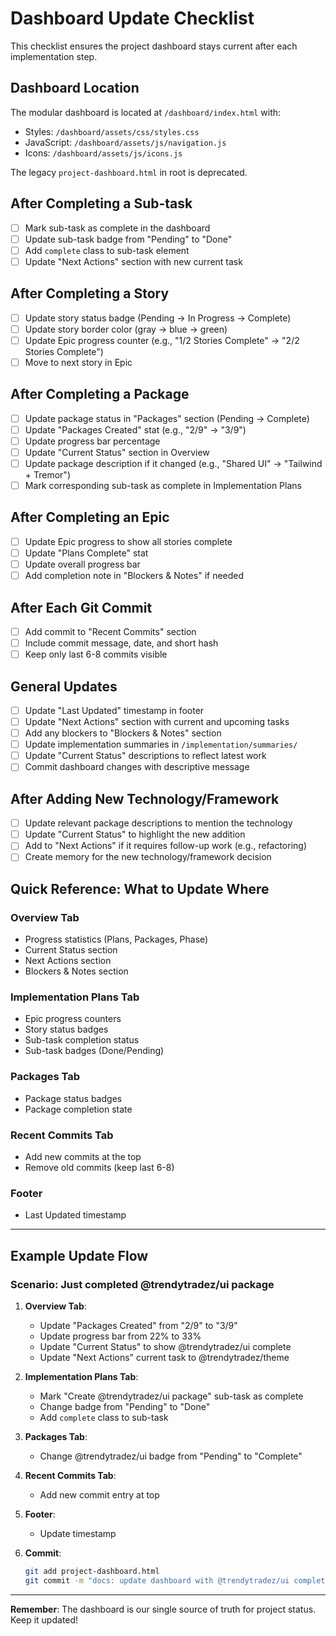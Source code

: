 # Dashboard Update Checklist

This checklist ensures the project dashboard stays current after each implementation step.

## Dashboard Location

The modular dashboard is located at `/dashboard/index.html` with:
- Styles: `/dashboard/assets/css/styles.css`
- JavaScript: `/dashboard/assets/js/navigation.js`
- Icons: `/dashboard/assets/js/icons.js`

The legacy `project-dashboard.html` in root is deprecated.

## After Completing a Sub-task

- [ ] Mark sub-task as complete in the dashboard
- [ ] Update sub-task badge from "Pending" to "Done"
- [ ] Add `complete` class to sub-task element
- [ ] Update "Next Actions" section with new current task

## After Completing a Story

- [ ] Update story status badge (Pending → In Progress → Complete)
- [ ] Update story border color (gray → blue → green)
- [ ] Update Epic progress counter (e.g., "1/2 Stories Complete" → "2/2 Stories Complete")
- [ ] Move to next story in Epic

## After Completing a Package

- [ ] Update package status in "Packages" section (Pending → Complete)
- [ ] Update "Packages Created" stat (e.g., "2/9" → "3/9")
- [ ] Update progress bar percentage
- [ ] Update "Current Status" section in Overview
- [ ] Update package description if it changed (e.g., "Shared UI" → "Tailwind + Tremor")
- [ ] Mark corresponding sub-task as complete in Implementation Plans

## After Completing an Epic

- [ ] Update Epic progress to show all stories complete
- [ ] Update "Plans Complete" stat
- [ ] Update overall progress bar
- [ ] Add completion note in "Blockers & Notes" if needed

## After Each Git Commit

- [ ] Add commit to "Recent Commits" section
- [ ] Include commit message, date, and short hash
- [ ] Keep only last 6-8 commits visible

## General Updates

- [ ] Update "Last Updated" timestamp in footer
- [ ] Update "Next Actions" section with current and upcoming tasks
- [ ] Add any blockers to "Blockers & Notes" section
- [ ] Update implementation summaries in `/implementation/summaries/`
- [ ] Update "Current Status" descriptions to reflect latest work
- [ ] Commit dashboard changes with descriptive message

## After Adding New Technology/Framework

- [ ] Update relevant package descriptions to mention the technology
- [ ] Update "Current Status" to highlight the new addition
- [ ] Add to "Next Actions" if it requires follow-up work (e.g., refactoring)
- [ ] Create memory for the new technology/framework decision

## Quick Reference: What to Update Where

### Overview Tab
- Progress statistics (Plans, Packages, Phase)
- Current Status section
- Next Actions section
- Blockers & Notes section

### Implementation Plans Tab
- Epic progress counters
- Story status badges
- Sub-task completion status
- Sub-task badges (Done/Pending)

### Packages Tab
- Package status badges
- Package completion state

### Recent Commits Tab
- Add new commits at the top
- Remove old commits (keep last 6-8)

### Footer
- Last Updated timestamp

---

## Example Update Flow

### Scenario: Just completed @trendytradez/ui package

1. **Overview Tab**:
   - Update "Packages Created" from "2/9" to "3/9"
   - Update progress bar from 22% to 33%
   - Update "Current Status" to show @trendytradez/ui complete
   - Update "Next Actions" current task to @trendytradez/theme

2. **Implementation Plans Tab**:
   - Mark "Create @trendytradez/ui package" sub-task as complete
   - Change badge from "Pending" to "Done"
   - Add `complete` class to sub-task

3. **Packages Tab**:
   - Change @trendytradez/ui badge from "Pending" to "Complete"

4. **Recent Commits Tab**:
   - Add new commit entry at top

5. **Footer**:
   - Update timestamp

6. **Commit**:
   ```bash
   git add project-dashboard.html
   git commit -m "docs: update dashboard with @trendytradez/ui completion"
   ```

---

**Remember**: The dashboard is our single source of truth for project status. Keep it updated!
